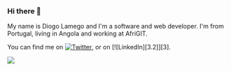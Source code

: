 ### Hi there 👋
My name is Diogo Lamego and I'm a software and web developer.
I'm from Portugal, living in Angola and working at AfriGIT.

You can find me on [![Twitter][1.2]][1], or on [![LinkedIn][3.2]][3].


[1.2]: http://i.imgur.com/wWzX9uB.png
[2.2]: https://www.flaticon.com/br/icone-gratis/linkedin_174857

[1]: https://twitter.com/LamegoDiogo
[2]: https://www.linkedin.com/in/diogolamego

![](https://img.shields.io/badge/OS-WINDOWS-informational?style=flat&logo=windows&logoColor=white&color=2bbc8a)


